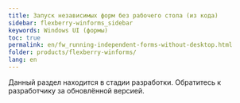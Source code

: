 ```yaml
---
title: Запуск независимых форм без рабочего стола (из кода)
sidebar: flexberry-winforms_sidebar
keywords: Windows UI (формы)
toc: true
permalink: en/fw_running-independent-forms-without-desktop.html
folder: products/flexberry-winforms/
lang: en
---
```


Данный раздел находится в стадии разработки. Обратитесь к разработчику за обновлённой версией.